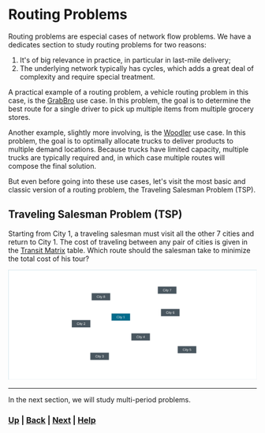 # Routing Problems
Routing problems are especial cases of network flow problems. We have a 
dedicates section to study routing problems for two reasons:
1) It's of big relevance in practice, in particular in last-mile delivery;
2) The underlying network typically has cycles, which adds a great deal 
   of complexity and require special treatment.

A practical example of a routing problem, a vehicle routing 
problem in this case, is the 
[GrabBro](https://www.mipwise.com/use-cases/grabbro) use case. In this 
problem, the goal is to determine the best route for a single driver to pick up 
multiple items from multiple grocery stores.

Another example, slightly more involving, is the
[Woodler](https://www.mipwise.com/use-cases/woodler) use case. In this
problem, the goal is to optimally allocate trucks to deliver products to
multiple demand locations. Because trucks have limited capacity, multiple 
trucks are typically required and, in which case multiple routes will compose 
the final solution.

But even before going into these use cases, let's visit the most basic 
and classic version of a routing problem, the Traveling Salesman Problem (TSP).

## Traveling Salesman Problem (TSP)
Starting from City 1, a traveling salesman must visit all the other 7 cities 
and return to City 1. The cost of traveling between any pair of cities is 
given in the [Transit Matrix](data/tsp/travel_costs.csv) table. Which route 
should the salesman take to minimize the total cost of his tour?

![TSP](docs/tsp.png)

------------------------------------------------------------------------------

In the next section, we will study multi-period problems.

### [Up][up] | [Back][back] | [Next][next] | [Help][help]

[up]: ../README.md
[back]: ../1_network_flow_problems/README.md
[next]: ../3_multi_period_problems/README.md
[help]: ../../0_help/README.md
